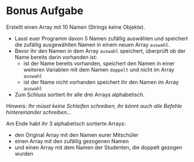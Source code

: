 # Bonus Aufgabe

Erstellt einen Array mit 10 Namen (Strings keine Objekte). 
- Lasst euer Programm davon 5 Namen zufällig auswählen und speichert die zufällig ausgewählten Namen in einem neuen Array `auswahl`.
- Bevor ihr den Namen in dem Array `auswahl` speichert, überprüft ob der Name bereits darin vorhanden ist:
    - ist der Name bereits vorhanden, speichert den Namen in einer weiteren Variablen mit dem Namen `doppelt` und nicht im Array `auswahl`
    - ist der Name nicht vorhanden speichert ihr den Namen im Array `auswahl`
- Zum Schluss sortiert ihr alle drei Arrays alphabetisch.

Hinweis: *Ihr müsst keine Schleifen schreiben, ihr könnt auch alle Befehle hintereinander schreiben...*

Am Ende habt ihr 3 alphabetisch sortierte Arrays:
- den Original Array mit den Namen eurer Mitschüler
- einen Array mit den zufällig gezogenen Namen
- und einen Array mit dem Namen der Studenten, die doppelt gezogen wurden